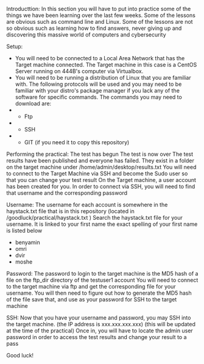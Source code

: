Introducttion:
In this section you will have to put into practice some of the things we have been learning over the last few weeks. 
Some of the lessons are obvious such as command line and Linux.
Some of the lessons are not so obvious such as learning how to find answers, never giving up and discovering this massive world of computers and cybersecurity

Setup:
- You will need to be connected to a Local Area Network that has the Target machine connected. The Target machine in this case is a CentOS Server running on 444B's computer via Virtualbox.
- You will need to be running a distribution of Linux that you are familiar with. The following protocols will be used and you may need to be familiar with your distro's package manager if you lack any of the software for specific commands. The commands you may need to download are:
- - Ftp
- - SSH
- - GIT (if you need it to copy this repository)


Performing the practical:
The test has begun
The test is now over
The test results have been published and everyone has failed.
They exist in a folder on the target machine under /home/admin/desktop/results.txt
You will need to connect to the Target Machine via SSH and become the Sudo user so that you can change your test result
On the Target machine, a user account has been created for you.
In order to connect via SSH, you will need to find that username and the corresponding password

Username:
The username for each account is somewhere in the haystack.txt file that is in this repository (located in /goodluck/practical/haystack.txt )
Search the haystack.txt file for your username. It is linked to your first name
the exact spelling of your first name is listed below
- benyamin
- omri
- dvir
- moshe

Password:
The password to login to the target machine is the MD5 hash of a file on the ftp_dir directory of the testuser1 account
You will need to connect to the target machine via ftp and get the corresponding file for your username.
You will then need to figure out how to generate the MD5 hash of the file save that, and use as your password for SSH to the target machine

SSH:
Now that you have your username and password, you may SSH into the target machine. (the IP address is xxx.xxx.xxx.xxx) (this will be updated at the time of the practical)
Once in, you will have to locate the admin user password in order to access the test results and change your result to a pass

Good luck!








